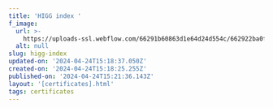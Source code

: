 ```yaml
---
title: 'HIGG index '
f_image:
  url: >-
    https://uploads-ssl.webflow.com/66291b60863d1e64d24d554c/662922ba0f678a81f6a6a787_Higg%20Index.png
  alt: null
slug: higg-index
updated-on: '2024-04-24T15:18:37.050Z'
created-on: '2024-04-24T15:18:25.255Z'
published-on: '2024-04-24T15:21:36.143Z'
layout: '[certificates].html'
tags: certificates
---
```



